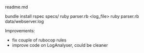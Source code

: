 readme.md

bundle install
rspec specs/
ruby parser.rb <log_file>
  ruby parser.rb data/webserver.log



Improvements:
- fix couple of rubocop rules
- improve code on LogAnalyser, could be cleaner
